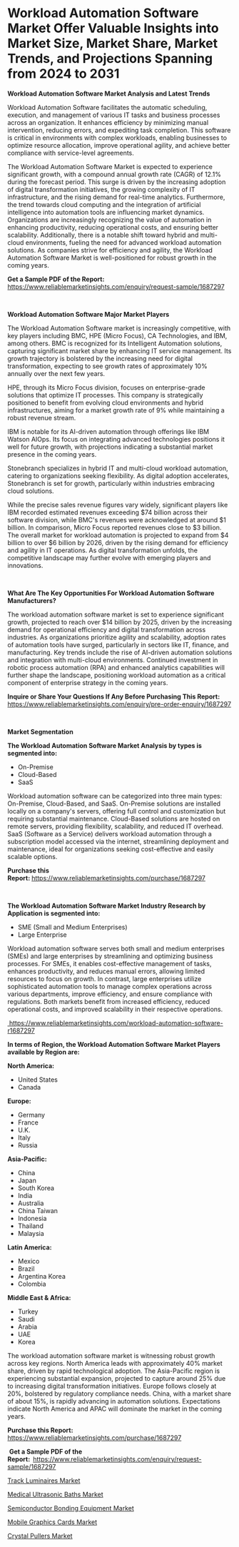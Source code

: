 <p><h1>Workload Automation Software Market Offer Valuable Insights into Market Size, Market Share, Market Trends, and Projections Spanning from 2024 to 2031</h1></p><p><strong>Workload Automation Software Market Analysis and Latest Trends</strong></p>
<p><p>Workload Automation Software facilitates the automatic scheduling, execution, and management of various IT tasks and business processes across an organization. It enhances efficiency by minimizing manual intervention, reducing errors, and expediting task completion. This software is critical in environments with complex workloads, enabling businesses to optimize resource allocation, improve operational agility, and achieve better compliance with service-level agreements.</p><p>The Workload Automation Software Market is expected to experience significant growth, with a compound annual growth rate (CAGR) of 12.1% during the forecast period. This surge is driven by the increasing adoption of digital transformation initiatives, the growing complexity of IT infrastructure, and the rising demand for real-time analytics. Furthermore, the trend towards cloud computing and the integration of artificial intelligence into automation tools are influencing market dynamics. Organizations are increasingly recognizing the value of automation in enhancing productivity, reducing operational costs, and ensuring better scalability. Additionally, there is a notable shift toward hybrid and multi-cloud environments, fueling the need for advanced workload automation solutions. As companies strive for efficiency and agility, the Workload Automation Software Market is well-positioned for robust growth in the coming years.</p></p>
<p><strong>Get a Sample PDF of the Report:&nbsp;</strong> <a href="https://www.reliablemarketinsights.com/enquiry/request-sample/1687297?utm_campaign=1570&utm_medium=2&utm_source=Github&utm_content=ia&utm_term=19102024&utm_id=workload-automation-software">https://www.reliablemarketinsights.com/enquiry/request-sample/1687297</a></p>
<p>&nbsp;</p>
<p><strong>Workload Automation Software Major Market Players</strong></p>
<p><p>The Workload Automation Software market is increasingly competitive, with key players including BMC, HPE (Micro Focus), CA Technologies, and IBM, among others. BMC is recognized for its Intelligent Automation solutions, capturing significant market share by enhancing IT service management. Its growth trajectory is bolstered by the increasing need for digital transformation, expecting to see growth rates of approximately 10% annually over the next few years.</p><p>HPE, through its Micro Focus division, focuses on enterprise-grade solutions that optimize IT processes. This company is strategically positioned to benefit from evolving cloud environments and hybrid infrastructures, aiming for a market growth rate of 9% while maintaining a robust revenue stream.</p><p>IBM is notable for its AI-driven automation through offerings like IBM Watson AIOps. Its focus on integrating advanced technologies positions it well for future growth, with projections indicating a substantial market presence in the coming years.</p><p>Stonebranch specializes in hybrid IT and multi-cloud workload automation, catering to organizations seeking flexibility. As digital adoption accelerates, Stonebranch is set for growth, particularly within industries embracing cloud solutions.</p><p>While the precise sales revenue figures vary widely, significant players like IBM recorded estimated revenues exceeding $74 billion across their software division, while BMC's revenues were acknowledged at around $1 billion. In comparison, Micro Focus reported revenues close to $3 billion. The overall market for workload automation is projected to expand from $4 billion to over $6 billion by 2026, driven by the rising demand for efficiency and agility in IT operations. As digital transformation unfolds, the competitive landscape may further evolve with emerging players and innovations.</p></p>
<p>&nbsp;</p>
<p><strong>What Are The Key Opportunities For Workload Automation Software Manufacturers?</strong></p>
<p><p>The workload automation software market is set to experience significant growth, projected to reach over $14 billion by 2025, driven by the increasing demand for operational efficiency and digital transformation across industries. As organizations prioritize agility and scalability, adoption rates of automation tools have surged, particularly in sectors like IT, finance, and manufacturing. Key trends include the rise of AI-driven automation solutions and integration with multi-cloud environments. Continued investment in robotic process automation (RPA) and enhanced analytics capabilities will further shape the landscape, positioning workload automation as a critical component of enterprise strategy in the coming years.</p></p>
<p><strong>Inquire or Share Your Questions If Any Before Purchasing This Report:</strong> <a href="https://www.reliablemarketinsights.com/enquiry/pre-order-enquiry/1687297?utm_campaign=1570&utm_medium=2&utm_source=Github&utm_content=ia&utm_term=19102024&utm_id=workload-automation-software">https://www.reliablemarketinsights.com/enquiry/pre-order-enquiry/1687297</a></p>
<p>&nbsp;</p>
<p><strong>Market Segmentation</strong></p>
<p><strong>The Workload Automation Software Market Analysis by types is segmented into:</strong></p>
<p><ul><li>On-Premise</li><li>Cloud-Based</li><li>SaaS</li></ul></p>
<p><p>Workload automation software can be categorized into three main types: On-Premise, Cloud-Based, and SaaS. On-Premise solutions are installed locally on a company's servers, offering full control and customization but requiring substantial maintenance. Cloud-Based solutions are hosted on remote servers, providing flexibility, scalability, and reduced IT overhead. SaaS (Software as a Service) delivers workload automation through a subscription model accessed via the internet, streamlining deployment and maintenance, ideal for organizations seeking cost-effective and easily scalable options.</p></p>
<p><strong>Purchase this Report:&nbsp;</strong><a href="https://www.reliablemarketinsights.com/purchase/1687297?utm_campaign=1570&utm_medium=2&utm_source=Github&utm_content=ia&utm_term=19102024&utm_id=workload-automation-software">https://www.reliablemarketinsights.com/purchase/1687297</a></p>
<p>&nbsp;</p>
<p><strong>The Workload Automation Software Market Industry Research by Application is segmented into:</strong></p>
<p><ul><li>SME (Small and Medium Enterprises)</li><li>Large Enterprise</li></ul></p>
<p><p>Workload automation software serves both small and medium enterprises (SMEs) and large enterprises by streamlining and optimizing business processes. For SMEs, it enables cost-effective management of tasks, enhances productivity, and reduces manual errors, allowing limited resources to focus on growth. In contrast, large enterprises utilize sophisticated automation tools to manage complex operations across various departments, improve efficiency, and ensure compliance with regulations. Both markets benefit from increased efficiency, reduced operational costs, and improved scalability in their respective operations.</p></p>
<p><a href="https://www.reliablemarketinsights.com/workload-automation-software-r1687297?utm_campaign=1570&utm_medium=2&utm_source=Github&utm_content=ia&utm_term=19102024&utm_id=workload-automation-software">&nbsp;https://www.reliablemarketinsights.com/workload-automation-software-r1687297</a></p>
<p><strong>In terms of Region, the Workload Automation Software Market Players available by Region are:</strong></p>
<p>
    <p> <strong> North America: </strong>
        <ul>
            <li>United States</li>
            <li>Canada</li>
        </ul>
        </p> 
    <p> <strong> Europe: </strong>
        <ul>
            <li>Germany</li>
            <li>France</li>
            <li>U.K.</li>
            <li>Italy</li>
            <li>Russia</li>
        </ul>
        </p> 
    <p> <strong> Asia-Pacific: </strong>
        <ul>
            <li>China</li>
            <li>Japan</li>
            <li>South Korea</li>
            <li>India</li>
            <li>Australia</li>
            <li>China Taiwan</li>
            <li>Indonesia</li>
            <li>Thailand</li>
            <li>Malaysia</li>
        </ul>
        </p> 
    <p> <strong> Latin America: </strong>
        <ul>
            <li>Mexico</li>
            <li>Brazil</li>
            <li>Argentina Korea</li>
            <li>Colombia</li>
        </ul>
        </p> 
    <p> <strong> Middle East & Africa: </strong>
        <ul>
            <li>Turkey</li>
            <li>Saudi</li>
            <li>Arabia</li>
            <li>UAE</li>
            <li>Korea</li>
        </ul>
    </p>
    </p>
<p><p>The workload automation software market is witnessing robust growth across key regions. North America leads with approximately 40% market share, driven by rapid technological adoption. The Asia-Pacific region is experiencing substantial expansion, projected to capture around 25% due to increasing digital transformation initiatives. Europe follows closely at 20%, bolstered by regulatory compliance needs. China, with a market share of about 15%, is rapidly advancing in automation solutions. Expectations indicate North America and APAC will dominate the market in the coming years.</p></p>
<p><strong>Purchase this Report: </strong><a href="https://www.reliablemarketinsights.com/purchase/1687297?utm_campaign=1570&utm_medium=2&utm_source=Github&utm_content=ia&utm_term=19102024&utm_id=workload-automation-software">https://www.reliablemarketinsights.com/purchase/1687297</a></p>
<p>&nbsp;<strong>Get a Sample PDF of the Report:&nbsp;&nbsp;</strong><a href="https://www.reliablemarketinsights.com/enquiry/request-sample/1687297?utm_campaign=1570&utm_medium=2&utm_source=Github&utm_content=ia&utm_term=19102024&utm_id=workload-automation-software">https://www.reliablemarketinsights.com/enquiry/request-sample/1687297</a></p>
<p><strong></strong></p>
<p><p><a href="https://www.linkedin.com/pulse/track-luminaires-industry-resonance-108-amplification-cslmc?utm_campaign=1570&utm_medium=2&utm_source=Github&utm_content=ia&utm_term=19102024&utm_id=workload-automation-software">Track Luminaires Market</a></p><p><a href="https://github.com/AshikRahman665/Market-Research-Report-List-1/blob/main/medical-ultrasonic-baths-market.md?utm_campaign=1570&utm_medium=2&utm_source=Github&utm_content=ia&utm_term=19102024&utm_id=workload-automation-software">Medical Ultrasonic Baths Market</a></p><p><a href="https://www.linkedin.com/pulse/emerging-semiconductor-bonding-equipment-market-opportunities-x0slc?utm_campaign=1570&utm_medium=2&utm_source=Github&utm_content=ia&utm_term=19102024&utm_id=workload-automation-software">Semiconductor Bonding Equipment Market</a></p><p><a href="https://www.linkedin.com/pulse/mobile-graphics-cards-market-strategic-insights-product-bbxtc?utm_campaign=1570&utm_medium=2&utm_source=Github&utm_content=ia&utm_term=19102024&utm_id=workload-automation-software">Mobile Graphics Cards Market</a></p><p><a href="https://www.linkedin.com/pulse/emerging-trends-crystal-pullers-market-detailed-overview-applications-txtwc?utm_campaign=1570&utm_medium=2&utm_source=Github&utm_content=ia&utm_term=19102024&utm_id=workload-automation-software">Crystal Pullers Market</a></p></p>